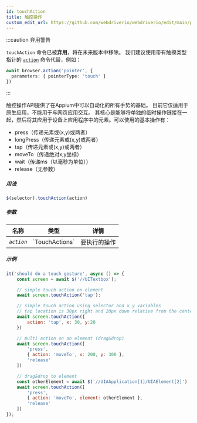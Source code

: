 ```yaml
---
id: touchAction
title: 触控操作
custom_edit_url: https://github.com/webdriverio/webdriverio/edit/main/packages/webdriverio/src/commands/element/touchAction.ts
---
```


:::caution 弃用警告

`touchAction` 命令已被**弃用**，将在未来版本中移除。
我们建议使用带有触摸类型指针的 [`action`](/docs/api/browser/action) 命令代替，例如：

```ts
await browser.action('pointer', {
  parameters: { pointerType: 'touch' }
})
```

:::

触控操作API提供了在Appium中可以自动化的所有手势的基础。
目前它仅适用于原生应用，不能用于与网页应用交互。
其核心是能够将单独的临时操作链接在一起，然后将其应用于设备上应用程序中的元素。可以使用的基本操作有：

- press（传递元素或(x,y)或两者）
- longPress（传递元素或(x,y)或两者）
- tap（传递元素或(x,y)或两者）
- moveTo（传递绝对x,y坐标）
- wait（传递ms（以毫秒为单位））
- release（无参数）

##### 用法

```js
$(selector).touchAction(action)
```

##### 参数

<table>
  <thead>
    <tr>
      <th>名称</th><th>类型</th><th>详情</th>
    </tr>
  </thead>
  <tbody>
    <tr>
      <td><code><var>action</var></code></td>
      <td>`TouchActions`</td>
      <td>要执行的操作</td>
    </tr>
  </tbody>
</table>

##### 示例

```js title="touchAction.js"
it('should do a touch gesture', async () => {
    const screen = await $('//UITextbox');

    // simple touch action on element
    await screen.touchAction('tap');

    // simple touch action using selector and x y variables
    // tap location is 30px right and 20px down relative from the center of the element
    await screen.touchAction({
        action: 'tap', x: 30, y:20
    })

    // multi action on an element (drag&drop)
    await screen.touchAction([
        'press',
        { action: 'moveTo', x: 200, y: 300 },
        'release'
    ])

    // drag&drop to element
    const otherElement = await $('//UIAApplication[1]/UIAElement[2]')
    await screen.touchAction([
        'press',
        { action: 'moveTo', element: otherElement },
        'release'
    ])
});
```